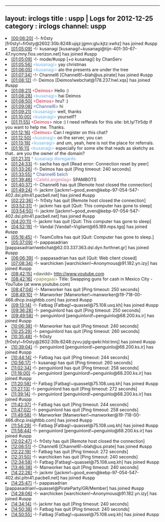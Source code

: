 
---
layout: irclogs
title : uspp | Logs for 2012-12-25
category : irclogs
channel: uspp
---
<li class="logitem"><a href="#00:06:20" name="00:06:20" class="time">[00:06:20]</a> -!- <span class="join">fr0sty</span> [fr0sty!~fr0sty@2602:30b:8248:ujqz:jgmn:glu:kjtz:xwhz] has joined #uspp </li>
<li class="logitem"><a href="#01:05:09" name="01:05:09" class="time">[01:05:09]</a> -!- <span class="join">kusanagi</span> [kusanagi!~kusanagi@tijn-401-30-67-47.nycmny.fios.verizon.net] has joined #uspp </li>
<li class="logitem"><a href="#01:05:09" name="01:05:09" class="time">[01:05:09]</a> -!- mode/<span class="mode">#uspp</span> [+o kusanagi] by ChanServ </li>
<li class="logitem"><a href="#01:05:56" name="01:05:56" class="time">[01:05:56]</a> <span class="person" style="color:#6aace3">&lt;kusanagi&gt;</span> yay christmas </li>
<li class="logitem"><a href="#01:06:05" name="01:06:05" class="time">[01:06:05]</a> <span class="person" style="color:#6aace3">&lt;kusanagi&gt;</span> alo the presents are under the tree </li>
<li class="logitem"><a href="#01:07:34" name="01:07:34" class="time">[01:07:34]</a> -!- <span class="join">Channel6</span> [Channel6!~blah@us.pirate] has joined #uspp </li>
<li class="logitem"><a href="#01:08:12" name="01:08:12" class="time">[01:08:12]</a> -!- <span class="join">Deimos</span> [Deimos!webchat@178.237.hwl.xqs] has joined #uspp </li>
<li class="logitem"><a href="#01:08:21" name="01:08:21" class="time">[01:08:21]</a> <span class="person" style="color:#c72240">&lt;Deimos&gt;</span> Hello :) </li>
<li class="logitem"><a href="#01:08:28" name="01:08:28" class="time">[01:08:28]</a> <span class="person" style="color:#6aace3">&lt;kusanagi&gt;</span> hai Deimos  </li>
<li class="logitem"><a href="#01:08:50" name="01:08:50" class="time">[01:08:50]</a> <span class="person" style="color:#c72240">&lt;Deimos&gt;</span> hru? :) </li>
<li class="logitem"><a href="#01:09:08" name="01:09:08" class="time">[01:09:08]</a> <span class="person" style="color:#3d5ba0">&lt;Channel6&gt;</span> hi </li>
<li class="logitem"><a href="#01:09:21" name="01:09:21" class="time">[01:09:21]</a> <span class="person" style="color:#6aace3">&lt;kusanagi&gt;</span> well, thanks </li>
<li class="logitem"><a href="#01:10:00" name="01:10:00" class="time">[01:10:00]</a> <span class="person" style="color:#6aace3">&lt;kusanagi&gt;</span> yourself? </li>
<li class="logitem"><a href="#01:11:55" name="01:11:55" class="time">[01:11:55]</a> <span class="person" style="color:#c72240">&lt;Deimos&gt;</span> nice :) I need refferals for this site: bit.ly/Tlr5dp If you want to help me. Thanks. </li>
<li class="logitem"><a href="#01:12:16" name="01:12:16" class="time">[01:12:16]</a> <span class="person" style="color:#c72240">&lt;Deimos&gt;</span> Can I register on this chat? </li>
<li class="logitem"><a href="#01:12:50" name="01:12:50" class="time">[01:12:50]</a> <span class="person" style="color:#6aace3">&lt;kusanagi&gt;</span> on the server, you can </li>
<li class="logitem"><a href="#01:13:19" name="01:13:19" class="time">[01:13:19]</a> <span class="person" style="color:#6aace3">&lt;kusanagi&gt;</span> and um, yeah, here is not the place for referrals. </li>
<li class="logitem"><a href="#01:16:11" name="01:16:11" class="time">[01:16:11]</a> <span class="person" style="color:#6aace3">&lt;kusanagi&gt;</span> especially for some site that reads as sketchy as that.. are you the owner of the domain? </li>
<li class="logitem"><a href="#01:21:31" name="01:21:31" class="time">[01:21:31]</a> <span class="person" style="color:#6aace3">* kusanagi disregards.</span> </li>
<li class="logitem"><a href="#01:24:33" name="01:24:33" class="time">[01:24:33]</a> -!- <span class="quit">sacha</span> has quit [Read error: Connection reset by peer] </li>
<li class="logitem"><a href="#01:33:26" name="01:33:26" class="time">[01:33:26]</a> -!- <span class="quit">Deimos</span> has quit [Ping timeout: 240 seconds] </li>
<li class="logitem"><a href="#01:33:55" name="01:33:55" class="time">[01:33:55]</a> <span class="person" style="color:#3d5ba0">* Channel6 belch</span> </li>
<li class="logitem"><a href="#01:39:46" name="01:39:46" class="time">[01:39:46]</a> <span class="person" style="color:#cc749c">&lt;CalebLangeslag&gt;</span> SPAMBOTS </li>
<li class="logitem"><a href="#01:40:37" name="01:40:37" class="time">[01:40:37]</a> -!- <span class="quit">Channel6</span> has quit [Remote host closed the connection] </li>
<li class="logitem"><a href="#01:49:24" name="01:49:24" class="time">[01:49:24]</a> -!- <span class="join">jackmr</span> [jackmr!~good_even@kebp-97-054-547-402.dsl.pltn41.pacbell.net] has joined #uspp </li>
<li class="logitem"><a href="#02:22:36" name="02:22:36" class="time">[02:22:36]</a> -!- <span class="quit">fr0sty</span> has quit [Remote host closed the connection] </li>
<li class="logitem"><a href="#03:52:31" name="03:52:31" class="time">[03:52:31]</a> -!- <span class="quit">jackmr</span> has quit [Quit: This computer has gone to sleep] </li>
<li class="logitem"><a href="#03:54:50" name="03:54:50" class="time">[03:54:50]</a> -!- <span class="join">jackmr</span> [jackmr!~good_even@kebp-97-054-547-402.dsl.pltn41.pacbell.net] has joined #uspp </li>
<li class="logitem"><a href="#04:20:11" name="04:20:11" class="time">[04:20:11]</a> -!- <span class="quit">jackmr</span> has quit [Quit: This computer has gone to sleep] </li>
<li class="logitem"><a href="#04:52:19" name="04:52:19" class="time">[04:52:19]</a> -!- <span class="join">Vandal</span> [Vandal!~Vigilant@65.189.mps.tgq] has joined #uspp </li>
<li class="logitem"><a href="#05:16:45" name="05:16:45" class="time">[05:16:45]</a> -!- <span class="quit">TeamColtra</span> has quit [Quit: Computer has gone to sleep.] </li>
<li class="logitem"><a href="#05:37:09" name="05:37:09" class="time">[05:37:09]</a> -!- <span class="join">pappasadrian</span> [pappasadrian!webchat@62.03.337.363.dsl.dyn.forthnet.gr] has joined #uspp </li>
<li class="logitem"><a href="#06:06:39" name="06:06:39" class="time">[06:06:39]</a> -!- <span class="quit">pappasadrian</span> has quit [Quit: Web client closed] </li>
<li class="logitem"><a href="#07:08:34" name="07:08:34" class="time">[07:08:34]</a> -!- <span class="join">warchicken</span> [warchicken!~Anonymous@91.182.yn.izy] has joined #uspp </li>
<li class="logitem"><a href="#08:42:15" name="08:42:15" class="time">[08:42:15]</a> <span class="person" style="color:#2d3f2f">&lt;davidd&gt;</span> <a href="http://www.youtube.com/watch?v=naotg0ArabY" target="_blank">http://www.youtube.com</a> </li>
<li class="logitem"><a href="#08:42:16" name="08:42:16" class="time">[08:42:16]</a> <span class="person" style="color:#817e41">&lt;papegaai&gt;</span> Title: Swapping guns for cash in Mexico City - YouTube (at www.youtube.com) </li>
<li class="logitem"><a href="#08:47:04" name="08:47:04" class="time">[08:47:04]</a> -!- <span class="quit">Manworker</span> has quit [Ping timeout: 250 seconds] </li>
<li class="logitem"><a href="#08:49:10" name="08:49:10" class="time">[08:49:10]</a> -!- <span class="join">Manworker</span> [Manworker!~manworker@19-718-00-466.dhcp.insightbb.com] has joined #uspp </li>
<li class="logitem"><a href="#09:13:14" name="09:13:14" class="time">[09:13:14]</a> -!- <span class="join">Fatbag</span> [Fatbag!~quassel@75.108.uxq.kh] has joined #uspp </li>
<li class="logitem"><a href="#09:36:28" name="09:36:28" class="time">[09:36:28]</a> -!- <span class="quit">penguinlord</span> has quit [Ping timeout: 250 seconds] </li>
<li class="logitem"><a href="#09:49:58" name="09:49:58" class="time">[09:49:58]</a> -!- <span class="join">penguinlord</span> [penguinlord!~penguinlo@68.200.ks.ir] has joined #uspp </li>
<li class="logitem"><a href="#10:06:38" name="10:06:38" class="time">[10:06:38]</a> -!- <span class="quit">Manworker</span> has quit [Ping timeout: 240 seconds] </li>
<li class="logitem"><a href="#10:25:29" name="10:25:29" class="time">[10:25:29]</a> -!- <span class="quit">penguinlord</span> has quit [Ping timeout: 260 seconds] </li>
<li class="logitem"><a href="#10:35:48" name="10:35:48" class="time">[10:35:48]</a> -!- <span class="join">fr0sty</span> [fr0sty!~fr0sty@2602:30b:8248:zyvu:jqlg:qwki:hlsl:tnnj] has joined #uspp </li>
<li class="logitem"><a href="#10:39:04" name="10:39:04" class="time">[10:39:04]</a> -!- <span class="join">penguinlord</span> [penguinlord!~penguinlo@68.200.ks.ir] has joined #uspp </li>
<li class="logitem"><a href="#10:44:14" name="10:44:14" class="time">[10:44:14]</a> -!- <span class="quit">Fatbag</span> has quit [Ping timeout: 244 seconds] </li>
<li class="logitem"><a href="#10:56:17" name="10:56:17" class="time">[10:56:17]</a> -!- <span class="quit">kusanagi</span> has quit [Ping timeout: 260 seconds] </li>
<li class="logitem"><a href="#11:02:34" name="11:02:34" class="time">[11:02:34]</a> -!- <span class="quit">penguinlord</span> has quit [Ping timeout: 258 seconds] </li>
<li class="logitem"><a href="#11:16:00" name="11:16:00" class="time">[11:16:00]</a> -!- <span class="join">penguinlord</span> [penguinlord!~penguinlo@68.200.ks.ir] has joined #uspp </li>
<li class="logitem"><a href="#11:20:58" name="11:20:58" class="time">[11:20:58]</a> -!- <span class="join">Fatbag</span> [Fatbag!~quassel@75.108.uxq.kh] has joined #uspp </li>
<li class="logitem"><a href="#11:27:13" name="11:27:13" class="time">[11:27:13]</a> -!- <span class="quit">penguinlord</span> has quit [Ping timeout: 272 seconds] </li>
<li class="logitem"><a href="#11:39:14" name="11:39:14" class="time">[11:39:14]</a> -!- <span class="join">penguinlord</span> [penguinlord!~penguinlo@68.200.ks.ir] has joined #uspp </li>
<li class="logitem"><a href="#11:42:37" name="11:42:37" class="time">[11:42:37]</a> -!- <span class="quit">Fatbag</span> has quit [Ping timeout: 244 seconds] </li>
<li class="logitem"><a href="#11:47:02" name="11:47:02" class="time">[11:47:02]</a> -!- <span class="quit">penguinlord</span> has quit [Ping timeout: 258 seconds] </li>
<li class="logitem"><a href="#11:49:58" name="11:49:58" class="time">[11:49:58]</a> -!- <span class="join">Manworker</span> [Manworker!~manworker@19-718-00-466.dhcp.insightbb.com] has joined #uspp </li>
<li class="logitem"><a href="#11:54:29" name="11:54:29" class="time">[11:54:29]</a> -!- <span class="join">Fatbag</span> [Fatbag!~quassel@75.108.uxq.kh] has joined #uspp </li>
<li class="logitem"><a href="#11:58:44" name="11:58:44" class="time">[11:58:44]</a> -!- <span class="join">penguinlord</span> [penguinlord!~penguinlo@68.200.ks.ir] has joined #uspp </li>
<li class="logitem"><a href="#12:02:47" name="12:02:47" class="time">[12:02:47]</a> -!- <span class="quit">fr0sty</span> has quit [Remote host closed the connection] </li>
<li class="logitem"><a href="#12:06:51" name="12:06:51" class="time">[12:06:51]</a> -!- <span class="join">Channel6</span> [Channel6!~blah@us.pirate] has joined #uspp </li>
<li class="logitem"><a href="#12:22:19" name="12:22:19" class="time">[12:22:19]</a> -!- <span class="quit">Fatbag</span> has quit [Ping timeout: 272 seconds] </li>
<li class="logitem"><a href="#12:31:50" name="12:31:50" class="time">[12:31:50]</a> -!- <span class="quit">warchicken</span> has quit [Ping timeout: 240 seconds] </li>
<li class="logitem"><a href="#12:34:58" name="12:34:58" class="time">[12:34:58]</a> -!- <span class="join">Fatbag</span> [Fatbag!~quassel@75.108.uxq.kh] has joined #uspp </li>
<li class="logitem"><a href="#13:46:38" name="13:46:38" class="time">[13:46:38]</a> -!- <span class="quit">Manworker</span> has quit [Ping timeout: 240 seconds] </li>
<li class="logitem"><a href="#14:22:26" name="14:22:26" class="time">[14:22:26]</a> -!- <span class="join">jackmr</span> [jackmr!~good_even@kebp-97-054-547-402.dsl.pltn41.pacbell.net] has joined #uspp </li>
<li class="logitem"><a href="#14:25:47" name="14:25:47" class="time">[14:25:47]</a> -!- <span class="join">pappasadrian</span> [pappasadrian!~quassel@PirateParty/GR/Member] has joined #uspp </li>
<li class="logitem"><a href="#14:28:06" name="14:28:06" class="time">[14:28:06]</a> -!- <span class="join">warchicken</span> [warchicken!~Anonymous@91.182.yn.izy] has joined #uspp </li>
<li class="logitem"><a href="#14:34:14" name="14:34:14" class="time">[14:34:14]</a> -!- <span class="quit">jackmr</span> has quit [Ping timeout: 240 seconds] </li>
<li class="logitem"><a href="#14:50:38" name="14:50:38" class="time">[14:50:38]</a> -!- <span class="quit">Fatbag</span> has quit [Ping timeout: 240 seconds] </li>
<li class="logitem"><a href="#14:50:55" name="14:50:55" class="time">[14:50:55]</a> -!- <span class="join">Fatbag</span> [Fatbag!~quassel@75.108.uxq.kh] has joined #uspp </li>


